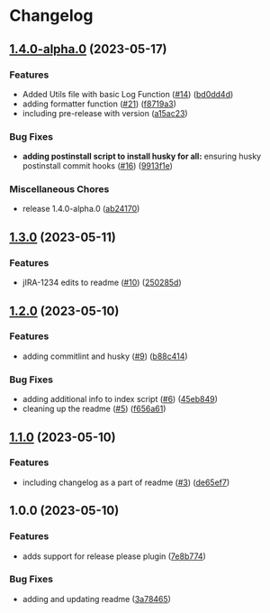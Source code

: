 # Changelog

## [1.4.0-alpha.0](https://github.com/vinodh-jw/sample-version-package/compare/v1.3.0...v1.4.0-alpha.0) (2023-05-17)


### Features

* Added Utils file with basic Log Function ([#14](https://github.com/vinodh-jw/sample-version-package/issues/14)) ([bd0dd4d](https://github.com/vinodh-jw/sample-version-package/commit/bd0dd4dd5fc33ddf401674c206e7704400a37558))
* adding formatter function ([#21](https://github.com/vinodh-jw/sample-version-package/issues/21)) ([f8719a3](https://github.com/vinodh-jw/sample-version-package/commit/f8719a3c8f441918ed3dfd9a72684c1e70b465a8))
* including pre-release with version ([a15ac23](https://github.com/vinodh-jw/sample-version-package/commit/a15ac238e9c7221fdc027dbdb21eb26808d8fd35))


### Bug Fixes

* **adding postinstall script to install husky for all:** ensuring husky postinstall commit hooks ([#16](https://github.com/vinodh-jw/sample-version-package/issues/16)) ([9913f1e](https://github.com/vinodh-jw/sample-version-package/commit/9913f1e4ba3366b4aab80d752ca84a19587c6658))


### Miscellaneous Chores

* release 1.4.0-alpha.0 ([ab24170](https://github.com/vinodh-jw/sample-version-package/commit/ab2417034af23328914f6b0b0d7b43340ebdd8e1))

## [1.3.0](https://github.com/vinodh-jw/sample-version-package/compare/v1.2.0...v1.3.0) (2023-05-11)


### Features

* jIRA-1234 edits to readme ([#10](https://github.com/vinodh-jw/sample-version-package/issues/10)) ([250285d](https://github.com/vinodh-jw/sample-version-package/commit/250285d066b3c40b1085af6726ec747594ae415b))

## [1.2.0](https://github.com/vinodh-jw/sample-version-package/compare/v1.1.0...v1.2.0) (2023-05-10)


### Features

* adding commitlint and husky ([#9](https://github.com/vinodh-jw/sample-version-package/issues/9)) ([b88c414](https://github.com/vinodh-jw/sample-version-package/commit/b88c414985873dd4cdddcd6edbf42801a4ceccb8))


### Bug Fixes

* adding additional info to index script ([#6](https://github.com/vinodh-jw/sample-version-package/issues/6)) ([45eb849](https://github.com/vinodh-jw/sample-version-package/commit/45eb84989427e2b3e08cbcab179b42275c151355))
* cleaning up the readme ([#5](https://github.com/vinodh-jw/sample-version-package/issues/5)) ([f656a61](https://github.com/vinodh-jw/sample-version-package/commit/f656a613d9e764c523ea951cedb76706482cc8be))

## [1.1.0](https://github.com/vinodh-jw/sample-version-package/compare/v1.0.0...v1.1.0) (2023-05-10)


### Features

* including changelog as a part of readme ([#3](https://github.com/vinodh-jw/sample-version-package/issues/3)) ([de65ef7](https://github.com/vinodh-jw/sample-version-package/commit/de65ef76b2e4759b17c2cdde700d354c53264695))

## 1.0.0 (2023-05-10)


### Features

* adds support for release please plugin ([7e8b774](https://github.com/vinodh-jw/sample-version-package/commit/7e8b774ff2ab1d9a5be3d4a0d816d6599f028b85))


### Bug Fixes

* adding and updating readme ([3a78465](https://github.com/vinodh-jw/sample-version-package/commit/3a784656eeb170315791812dfdc9d6cbe60d7c9e))

